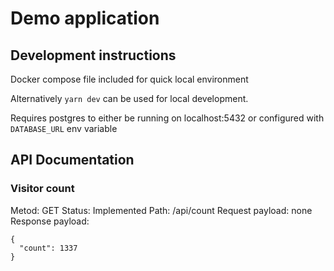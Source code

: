
# Demo application


## Development instructions

Docker compose file included for quick local environment

Alternatively `yarn dev` can be used for local development.

Requires postgres to either be running on localhost:5432 or configured with `DATABASE_URL` env variable


## API Documentation

### Visitor count

Metod: GET
Status: Implemented
Path: /api/count
Request payload: none
Response payload: 

```
{
  "count": 1337
}
```

